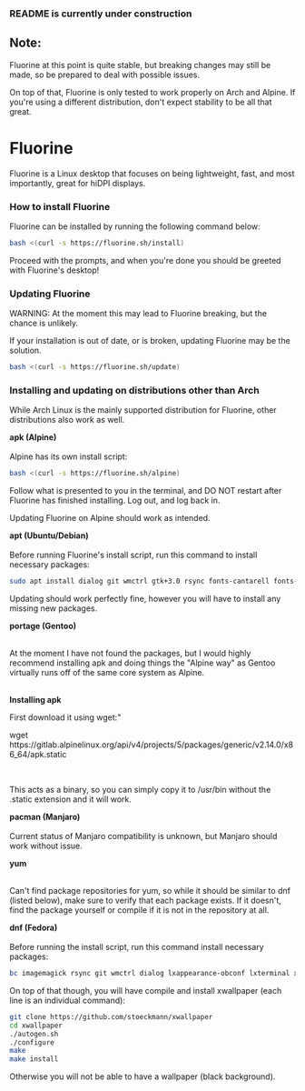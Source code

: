 ### README is currently under construction

## Note:
Fluorine at this point is quite stable, but breaking changes may still be made, so be prepared to deal with possible issues.

On top of that, Fluorine is only tested to work properly on Arch and Alpine. If you're using a different distribution, don't expect stability to be all that great.

# Fluorine
Fluorine is a Linux desktop that focuses on being lightweight, fast, and most importantly, great for hiDPI displays.

### How to install Fluorine
Fluorine can be installed by running the following command below:
```bash
bash <(curl -s https://fluorine.sh/install)
```
Proceed with the prompts, and when you're done you should be greeted with Fluorine's desktop!

### Updating Fluorine
WARNING: At the moment this may lead to Fluorine breaking, but the chance is unlikely.

If your installation is out of date, or is broken, updating Fluorine may be the solution.
```bash
bash <(curl -s https://fluorine.sh/update)
```

### Installing and updating on distributions other than Arch
While Arch Linux is the mainly supported distribution for Fluorine, other distributions also work as well.

<b>apk (Alpine)</b>
<br>
<br>
Alpine has its own install script:
```bash
bash <(curl -s https://fluorine.sh/alpine)
```

Follow what is presented to you in the terminal, and DO NOT restart after Fluorine has finished installing. Log out, and log back in.

Updating Fluorine on Alpine should work as intended.

<b>apt (Ubuntu/Debian)</b>
<br>
<br>
Before running Fluorine's install script, run this command to install necessary packages:
```bash
sudo apt install dialog git wmctrl gtk+3.0 rsync fonts-cantarell fonts-freefont-ttf polkitd xorg xinit tumbler xwallpaper lxterminal thunar jgmenu openbox tint2 l3afpad lxappearance-obconf imagemagick
```
<p>Updating should work perfectly fine, however you will have to install any missing new packages.</p>

<b>portage (Gentoo)</b>
<br>
<br>
<p>At the moment I have not found the packages, but I would highly recommend installing apk and doing things the "Alpine way" as Gentoo virtually runs off of the same core system as Alpine.</p>
<br>
<b>Installing apk</b>
<p>First download it using wget:"
<p>wget https://gitlab.alpinelinux.org/api/v4/projects/5/packages/generic/v2.14.0/x86_64/apk.static</p>
<br>
<p>This acts as a binary, so you can simply copy it to /usr/bin without the .static extension and it will work.</p>

<b>pacman (Manjaro)</b>
<br>
<br>
Current status of Manjaro compatibility is unknown, but Manjaro should work without issue.

<b>yum</b>
<br>
<br>
<p>Can't find package repositories for yum, so while it should be similar to dnf (listed below), make sure to verify that each package exists. If it doesn't, find the package yourself or compile if it is not in the repository at all.</p>

<b>dnf (Fedora)</b>
<br>
<br>
Before running the install script, run this command install necessary packages:
```bash
bc imagemagick rsync git wmctrl dialog lxappearance-obconf lxterminal xrdb tint2 jgmenu openbox tumbler Thunar xorg-x11-xinit obconf abattis-cantarell-fonts xorg-x11-server-Xorg polkit l3afpad gnu-free-fonts
```
On top of that though, you will have compile and install xwallpaper (each line is an individual command):

```bash
git clone https://github.com/stoeckmann/xwallpaper
cd xwallpaper
./autogen.sh
./configure
make
make install
```
Otherwise you will not be able to have a wallpaper (black background).

